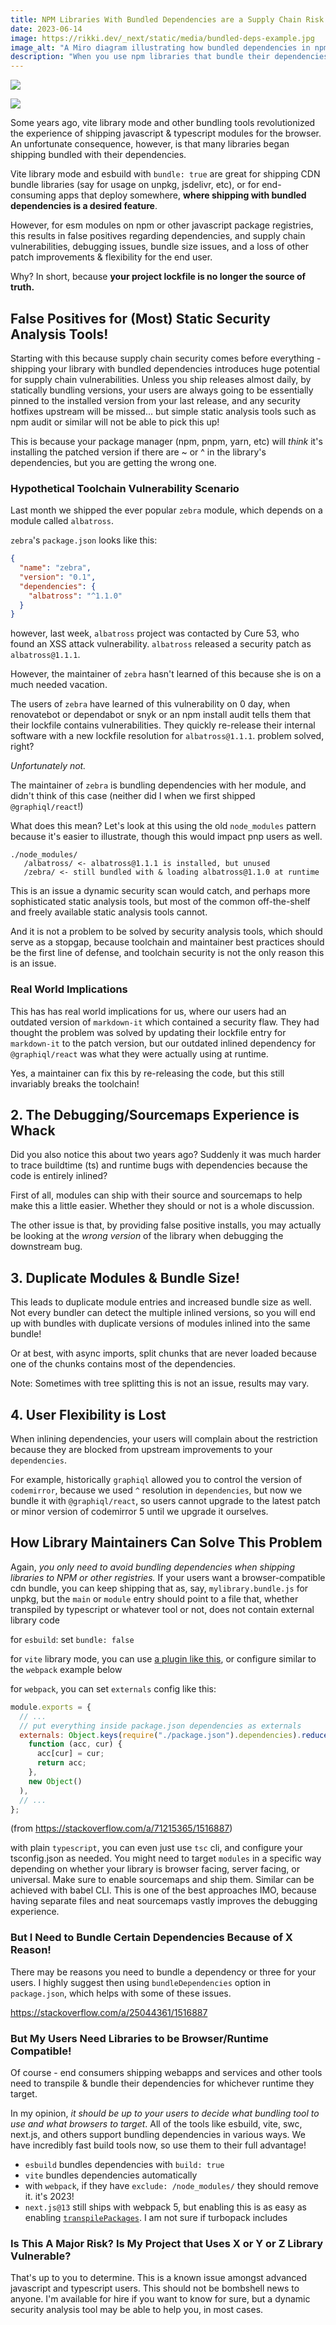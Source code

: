 ```yaml
---
title: NPM Libraries With Bundled Dependencies are a Supply Chain Risk! (and more)
date: 2023-06-14
image: https://rikki.dev/_next/static/media/bundled-deps-example.jpg
image_alt: "A Miro diagram illustrating how bundled dependencies in npm libraries can lead to supply chain vulnerabilities"
description: "When you use npm libraries that bundle their dependencies, your project lockfile is no longer the source of truth."
---
```

![](../assets/bundled-deps-example.jpg)

![](../assets/unbundled-deps-example.jpg)

Some years ago, vite library mode and other bundling tools revolutionized the experience of shipping javascript & typescript modules for the browser. An unfortunate consequence, however, is that many libraries began shipping bundled with their dependencies.

Vite library mode and esbuild with `bundle: true` are great for shipping CDN bundle libraries (say for usage on unpkg, jsdelivr, etc), or for end-consuming apps that deploy somewhere, **where shipping with bundled dependencies is a desired feature**.

However, for esm modules on npm or other javascript package registries, this results in false positives regarding dependencies, and supply chain vulnerabilities, debugging issues, bundle size issues, and a loss of other patch improvements & flexibility for the end user.

Why? In short, because **your project lockfile is no longer the source of truth.**

## False Positives for (Most) Static Security Analysis Tools!

Starting with this because supply chain security comes before everything - shipping your library with bundled dependencies introduces huge potential for supply chain vulnerabilities. Unless you ship releases almost daily, by statically bundling versions, your users are always going to be essentially pinned to the installed version from your last release, and any security hotfixes upstream will be missed... but simple static analysis tools such as npm audit or similar will not be able to pick this up!

This is because your package manager (npm, pnpm, yarn, etc) will _think_ it's installing the patched version if there are ~ or ^ in the library's dependencies, but you are getting the wrong one.

### Hypothetical Toolchain Vulnerability Scenario

Last month we shipped the ever popular `zebra` module, which depends on a module called `albatross`.

`zebra`'s `package.json` looks like this:

```json
{
  "name": "zebra",
  "version": "0.1",
  "dependencies": {
    "albatross": "^1.1.0"
  }
}
```

however, last week, `albatross` project was contacted by Cure 53, who found an XSS attack vulnerability. `albatross` released a security patch as `albatross@1.1.1`.

However, the maintainer of `zebra` hasn't learned of this because she is on a much needed vacation.

The users of `zebra` have learned of this vulnerability on 0 day, when renovatebot or dependabot or snyk or an npm install audit tells them that their lockfile contains vulnerabilities. They quickly re-release their internal software with a new lockfile resolution for `albatross@1.1.1`. problem solved, right?

_Unfortunately not._

The maintainer of `zebra` is bundling dependencies with her module, and didn't think of this case (neither did I when we first shipped `@graphiql/react`!)

What does this mean? Let's look at this using the old `node_modules` pattern because it's easier to illustrate, though this would impact pnp users as well.

```text
./node_modules/
   /albatross/ <- albatross@1.1.1 is installed, but unused
   /zebra/ <- still bundled with & loading albatross@1.1.0 at runtime
```

This is an issue a dynamic security scan would catch, and perhaps more sophisticated static analysis tools, but most of the common off-the-shelf and freely available static analysis tools cannot.

And it is not a problem to be solved by security analysis tools, which should serve as a stopgap, because toolchain and maintainer best practices should be the first line of defense, and toolchain security is not the only reason this is an issue.

### Real World Implications

This has has real world implications for us, where our users had an outdated version of `markdown-it` which contained a security flaw. They had thought the problem was solved by updating their lockfile entry for `markdown-it` to the patch version, but our outdated inlined dependency for `@graphiql/react` was what they were actually using at runtime.

Yes, a maintainer can fix this by re-releasing the code, but this still invariably breaks the toolchain!

## 2. The Debugging/Sourcemaps Experience is **Whack**

Did you also notice this about two years ago? Suddenly it was much harder to trace buildtime (ts) and runtime bugs with dependencies because the code is entirely inlined?

First of all, modules can ship with their source and sourcemaps to help make this a little easier. Whether they should or not is a whole discussion.

The other issue is that, by providing false positive installs, you may actually be looking at the _wrong version_ of the library when debugging the downstream bug.

## 3. Duplicate Modules & Bundle Size!

This leads to duplicate module entries and increased bundle size as well. Not every bundler can detect the multiple inlined versions, so you will end up with bundles with duplicate versions of modules inlined into the same bundle! 

Or at best, with async imports, split chunks that are never loaded because one of the chunks contains most of the dependencies.

Note: Sometimes with tree splitting this is not an issue, results may vary.

## 4. User Flexibility is Lost

When inlining dependencies, your users will complain about the restriction because they are blocked from upstream improvements to your `dependencies`.

For example, historically `graphiql` allowed you to control the version of `codemirror`, because we used `^` resolution in `dependencies`, but now we bundle it with `@graphiql/react`, so users cannot upgrade to the latest patch or minor version of codemirror 5 until we upgrade it ourselves.

## How Library Maintainers Can Solve This Problem

Again, _you only need to avoid bundling dependencies when shipping libraries to NPM or other registries._ If your users want a browser-compatible cdn bundle, you can keep shipping that as, say, `mylibrary.bundle.js` for unpkg, but the `main` or `module` entry should point to a file that, whether transpiled by typescript or whatever tool or not, does not contain external library code

for `esbuild`: set `bundle: false`

for `vite` library mode, you can use [a plugin like this](https://socket.dev/npm/package/vite-plugin-no-bundle), or configure similar to the `webpack` example below

for `webpack`, you can set `externals` config like this:

```js
module.exports = {
  // ...
  // put everything inside package.json dependencies as externals
  externals: Object.keys(require("./package.json").dependencies).reduce(
    function (acc, cur) {
      acc[cur] = cur;
      return acc;
    },
    new Object()
  ),
  // ...
};
```

(from https://stackoverflow.com/a/71215365/1516887)

with plain `typescript`, you can even just use `tsc` cli, and configure your tsconfig.json as needed. You might need to target `modules` in a specific way depending on whether your library is browser facing, server facing, or universal. Make sure to enable sourcemaps and ship them. Similar can be achieved with babel CLI. This is one of the best approaches IMO, because having separate files and neat sourcemaps vastly improves the debugging experience.

### But I Need to Bundle Certain Dependencies Because of X Reason!

There may be reasons you need to bundle a dependency or three for your users. I highly suggest then using `bundleDependencies` option in `package.json`, which helps with some of these issues.

https://stackoverflow.com/a/25044361/1516887

### But My Users Need Libraries to be Browser/Runtime Compatible!

Of course - end consumers shipping webapps and services and other tools need to transpile & bundle their dependencies for whichever runtime they target.

In my opinion, *it should be up to your users to decide what bundling tool to use and what browsers to target*. All of the tools like esbuild, vite, swc, next.js, and others support bundling dependencies in various ways. We have incredibly fast build tools now, so use them to their full advantage!

- `esbuild` bundles dependencies with `build: true`
- `vite` bundles dependencies automatically
- with `webpack`, if they have `exclude: /node_modules/` they should remove it. it's 2023!
- `next.js@13` still ships with webpack 5, but enabling this is as easy as enabling [`transpilePackages`](https://nextjs.org/docs/app/api-reference/next-config-js/transpilePackages). I am not sure if turbopack includes


### Is This A Major Risk? Is My Project that Uses X or Y or Z Library Vulnerable?

That's up to you to determine. This is a known issue amongst advanced javascript and typescript users. This should not be bombshell news to anyone. I'm available for hire if you want to know for sure, but a dynamic security analysis tool may be able to help you, in most cases.
